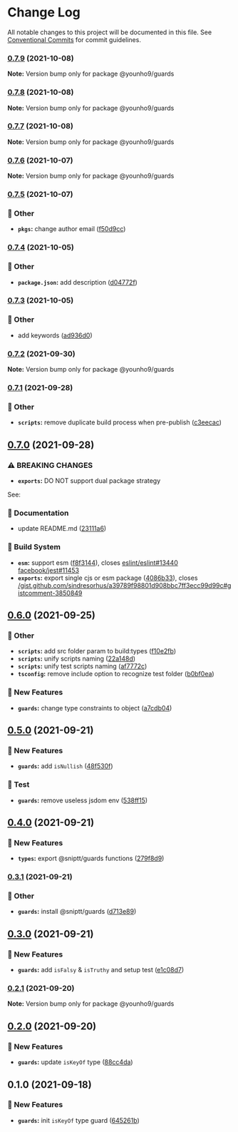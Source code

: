 # Change Log

All notable changes to this project will be documented in this file.
See [Conventional Commits](https://conventionalcommits.org) for commit guidelines.

### [0.7.9](https://github.com/younho9/lib/compare/@younho9/guards@0.7.8...@younho9/guards@0.7.9) (2021-10-08)

**Note:** Version bump only for package @younho9/guards





### [0.7.8](https://github.com/younho9/lib/compare/@younho9/guards@0.7.7...@younho9/guards@0.7.8) (2021-10-08)

**Note:** Version bump only for package @younho9/guards





### [0.7.7](https://github.com/younho9/lib/compare/@younho9/guards@0.7.6...@younho9/guards@0.7.7) (2021-10-08)

**Note:** Version bump only for package @younho9/guards





### [0.7.6](https://github.com/younho9/lib/compare/@younho9/guards@0.7.5...@younho9/guards@0.7.6) (2021-10-07)

**Note:** Version bump only for package @younho9/guards





### [0.7.5](https://github.com/younho9/lib/compare/@younho9/guards@0.7.4...@younho9/guards@0.7.5) (2021-10-07)


### :broom: Other

* **`pkgs`:** change author email ([f50d9cc](https://github.com/younho9/lib/commit/f50d9cc4942d756b4b239d109d0990bfbc39f2a2))



### [0.7.4](https://github.com/younho9/lib/compare/@younho9/guards@0.7.3...@younho9/guards@0.7.4) (2021-10-05)


### :broom: Other

* **`package.json`:** add description ([d04772f](https://github.com/younho9/lib/commit/d04772fee6585b8bb1529589b570d8237156189a))



### [0.7.3](https://github.com/younho9/lib/compare/@younho9/guards@0.7.2...@younho9/guards@0.7.3) (2021-10-05)


### :broom: Other

* add keywords ([ad936d0](https://github.com/younho9/lib/commit/ad936d0a2aa3ecb5d1a7450359688b6f4fbd3ea9))



### [0.7.2](https://github.com/younho9/lib/compare/@younho9/guards@0.7.1...@younho9/guards@0.7.2) (2021-09-30)

**Note:** Version bump only for package @younho9/guards





### [0.7.1](https://github.com/younho9/lib/compare/@younho9/guards@0.7.0...@younho9/guards@0.7.1) (2021-09-28)


### :broom: Other

* **`scripts`:** remove duplicate build process when pre-publish ([c3eecac](https://github.com/younho9/lib/commit/c3eecac5652850fdc3365c555e386837d0a60773))



## [0.7.0](https://github.com/younho9/lib/compare/@younho9/guards@0.6.0...@younho9/guards@0.7.0) (2021-09-28)


### ⚠ BREAKING CHANGES

* **`exports`:** DO NOT support dual package strategy

See:

### :memo: Documentation

* update README.md ([23111a6](https://github.com/younho9/lib/commit/23111a61c9b48cd5f5c9ed84514e0d145ac3e0dd))


### :hammer: Build System

* **`esm`:** support esm ([f8f3144](https://github.com/younho9/lib/commit/f8f3144921c6d9adfc80c7637620c777a17e6546)), closes [eslint/eslint#13440](https://github.com/eslint/eslint/issues/13440) [facebook/jest#11453](https://github.com/facebook/jest/issues/11453)
* **`exports`:** export single cjs or esm package ([4086b33](https://github.com/younho9/lib/commit/4086b337c36471268ddb55ee1aa632a3d056bfd0)), closes [/gist.github.com/sindresorhus/a39789f98801d908bbc7ff3ecc99d99c#gistcomment-3850849](https://github.com/younho9//gist.github.com/sindresorhus/a39789f98801d908bbc7ff3ecc99d99c/issues/gistcomment-3850849)



## [0.6.0](https://github.com/younho9/lib/compare/@younho9/guards@0.5.0...@younho9/guards@0.6.0) (2021-09-25)


### :broom: Other

* **`scripts`:** add src folder param to build:types ([f10e2fb](https://github.com/younho9/lib/commit/f10e2fb681bb632dd046ac655087e516b03e9925))
* **`scripts`:** unify scripts naming ([22a148d](https://github.com/younho9/lib/commit/22a148d449c440ad8dc002a14bad4aaff6472f65))
* **`scripts`:** unify test scripts naming ([af7772c](https://github.com/younho9/lib/commit/af7772c7e5ca9b90a158b22d743f5245b17968eb))
* **`tsconfig`:** remove include option to recognize test folder ([b0bf0ea](https://github.com/younho9/lib/commit/b0bf0ea007b2ff7ac28b5afc81ea896ef9a9b833))


### :rocket: New Features

* **`guards`:** change type constraints to object ([a7cdb04](https://github.com/younho9/lib/commit/a7cdb0403dab60ad065286460c8af0d29e61fdaa))



## [0.5.0](https://github.com/younho9/lib/compare/@younho9/guards@0.4.0...@younho9/guards@0.5.0) (2021-09-21)


### :rocket: New Features

* **`guards`:** add `isNullish` ([48f530f](https://github.com/younho9/lib/commit/48f530f776c3c0cf4965aa7c08be8db3a96b4baf))


### :test_tube: Test

* **`guards`:** remove useless jsdom env ([538ff15](https://github.com/younho9/lib/commit/538ff156620a3d1a8c70e167b1694ecaf39536e0))



## [0.4.0](https://github.com/younho9/lib/compare/@younho9/guards@0.3.1...@younho9/guards@0.4.0) (2021-09-21)


### :rocket: New Features

* **`types`:** export @sniptt/guards functions ([279f8d9](https://github.com/younho9/lib/commit/279f8d9dd66dc6364d043362f1d802b49a0131b5))



### [0.3.1](https://github.com/younho9/lib/compare/@younho9/guards@0.3.0...@younho9/guards@0.3.1) (2021-09-21)


### :broom: Other

* **`guards`:** install @sniptt/guards ([d713e89](https://github.com/younho9/lib/commit/d713e898724af3dac93fcdd8c653f5c5a8c0487f))



## [0.3.0](https://github.com/younho9/lib/compare/@younho9/guards@0.2.1...@younho9/guards@0.3.0) (2021-09-21)


### :rocket: New Features

* **`guards`:** add `isFalsy` & `isTruthy` and setup test ([e1c08d7](https://github.com/younho9/lib/commit/e1c08d783c7d54e26587a604dbbc19bb11795f45))



### [0.2.1](https://github.com/younho9/lib/compare/@younho9/guards@0.2.0...@younho9/guards@0.2.1) (2021-09-20)

**Note:** Version bump only for package @younho9/guards





## [0.2.0](https://github.com/younho9/lib/compare/@younho9/guards@0.1.0...@younho9/guards@0.2.0) (2021-09-20)


### :rocket: New Features

* **`guards`:** update `isKeyOf` type ([88cc4da](https://github.com/younho9/lib/commit/88cc4da660550ed1cec4de89f285d698c0c594dc))



## 0.1.0 (2021-09-18)


### :rocket: New Features

* **`guards`:** init `isKeyOf` type guard ([645261b](https://github.com/younho9/lib/commit/645261b4652e680c134cdbd0ff621fc9a538b344))
